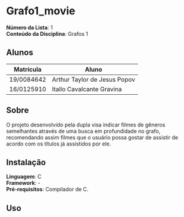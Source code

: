 # **Grafo1_movie**
**Número da Lista**: 1<br>
**Conteúdo da Disciplina**: Grafos 1<br>

## **Alunos**
|Matrícula | Aluno |
| -- | -- |
| 19/0084642  |  Arthur Taylor de Jesus Popov |
| 16/0125910  |  Itallo Cavalcante Gravina |

## **Sobre**
O projeto desenvolvido pela dupla visa indicar filmes de gêneros semelhantes através de uma busca em profundidade no grafo, recomendando assim filmes que o usuário possa gostar de assistir de acordo com os títulos já assistidos por ele.

## Instalação 
**Linguagem**: C<br>
**Framework**: -<br>
**Pré-requisitos**: Compilador de C.

## Uso
